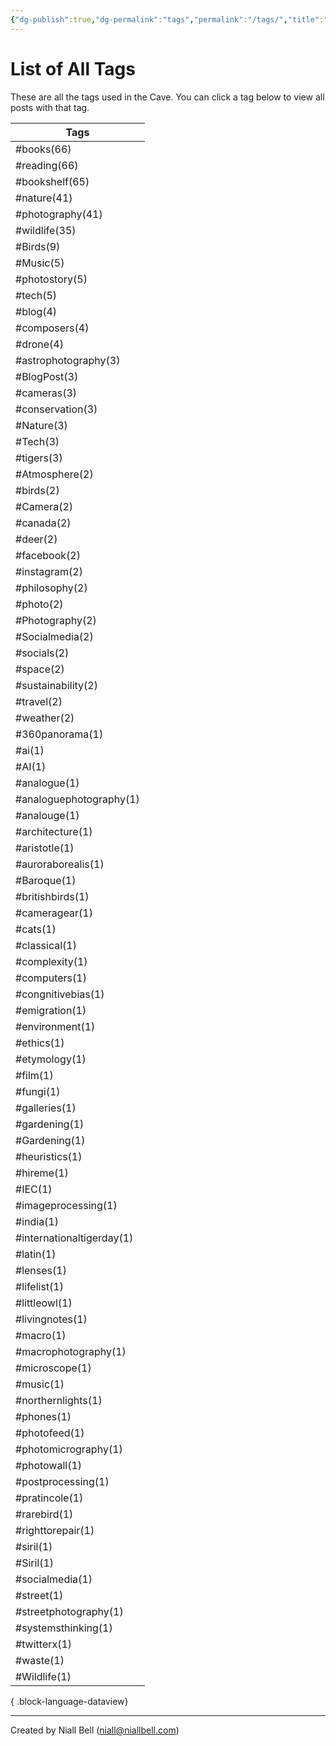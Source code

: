 ```yaml
---
{"dg-publish":true,"dg-permalink":"tags","permalink":"/tags/","title":"List of All Tags","hide":true,"noteIcon":null,"created":"2024-04-16T00:05:40.920+01:00","updated":"2024-05-05T11:08:34.273+01:00"}
---
```


# List of All Tags

These are all the tags used in the Cave. You can click a tag below to view all posts with that tag.

| Tags                      |
| ------------------------- |
| #books(66)                |
| #reading(66)              |
| #bookshelf(65)            |
| #nature(41)               |
| #photography(41)          |
| #wildlife(35)             |
| #Birds(9)                 |
| #Music(5)                 |
| #photostory(5)            |
| #tech(5)                  |
| #blog(4)                  |
| #composers(4)             |
| #drone(4)                 |
| #astrophotography(3)      |
| #BlogPost(3)              |
| #cameras(3)               |
| #conservation(3)          |
| #Nature(3)                |
| #Tech(3)                  |
| #tigers(3)                |
| #Atmosphere(2)            |
| #birds(2)                 |
| #Camera(2)                |
| #canada(2)                |
| #deer(2)                  |
| #facebook(2)              |
| #instagram(2)             |
| #philosophy(2)            |
| #photo(2)                 |
| #Photography(2)           |
| #Socialmedia(2)           |
| #socials(2)               |
| #space(2)                 |
| #sustainability(2)        |
| #travel(2)                |
| #weather(2)               |
| #360panorama(1)           |
| #ai(1)                    |
| #AI(1)                    |
| #analogue(1)              |
| #analoguephotography(1)   |
| #analouge(1)              |
| #architecture(1)          |
| #aristotle(1)             |
| #auroraborealis(1)        |
| #Baroque(1)               |
| #britishbirds(1)          |
| #cameragear(1)            |
| #cats(1)                  |
| #classical(1)             |
| #complexity(1)            |
| #computers(1)             |
| #congnitivebias(1)        |
| #emigration(1)            |
| #environment(1)           |
| #ethics(1)                |
| #etymology(1)             |
| #film(1)                  |
| #fungi(1)                 |
| #galleries(1)             |
| #gardening(1)             |
| #Gardening(1)             |
| #heuristics(1)            |
| #hireme(1)                |
| #IEC(1)                   |
| #imageprocessing(1)       |
| #india(1)                 |
| #internationaltigerday(1) |
| #latin(1)                 |
| #lenses(1)                |
| #lifelist(1)              |
| #littleowl(1)             |
| #livingnotes(1)           |
| #macro(1)                 |
| #macrophotography(1)      |
| #microscope(1)            |
| #music(1)                 |
| #northernlights(1)        |
| #phones(1)                |
| #photofeed(1)             |
| #photomicrography(1)      |
| #photowall(1)             |
| #postprocessing(1)        |
| #pratincole(1)            |
| #rarebird(1)              |
| #righttorepair(1)         |
| #siril(1)                 |
| #Siril(1)                 |
| #socialmedia(1)           |
| #street(1)                |
| #streetphotography(1)     |
| #systemsthinking(1)       |
| #twitterx(1)              |
| #waste(1)                 |
| #Wildlife(1)              |

{ .block-language-dataview}

---
Created by Niall Bell (niall@niallbell.com)